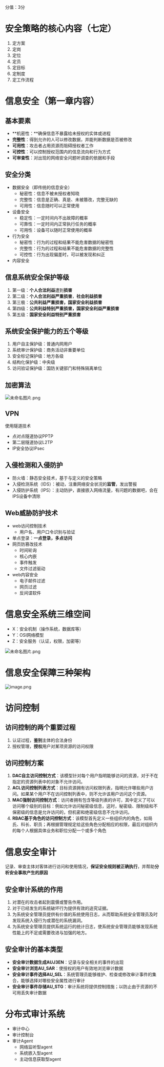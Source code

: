 分值：3分

# 安全策略的核心内容（七定）

1. 定方案
1. 定岗
1. 定位
1. 定员
1. 定目标
1. 定制度
1. 定工作流程




# 信息安全（第一章内容）

## 基本要素

- **机密性：**确保信息不暴露给未授权的实体或进程
- **完整性**：得到允许的人可以修改数据，并能判断数据是否被修改
- **可用性**：攻击者占用资源而阻碍授权者工作
- **可控性**：可以控制授权范围内的信息流向和行为方式
- **可审查性**：对出现的网络安全问题听调查的依据和手段

## 安全分类

- 数据安全（即传统的信息安全）
   - 秘密性：信息不被未授权者知晓
   - 完整性：信息是正确、真是、未被篡改，完整无缺的
   - 可用性：信息随时可以正常使用
- 设备安全
   - 稳定性：一定时间内不出故障的概率
   - 可靠性：一定时间内正常执行任务的概率
   - 可用性：设备可以随时正常使用的概率
- 行为安全
   - 秘密性：行为的过程和结果不能危害数据的秘密性
   - 完整性：行为的过程和结果不能危害数据的完整性
   - 可控性：行为出现偏差时，可以被发现和纠正
- 内容安全

## 信息系统安全保护等级

1. 第一级：**个人合法利益**遭到**损害**
1. 第二级：**个人合法利益严重损害**，**社会利益损害**
1. 第三极：**公共利益严重损害，国家安全利益损害**
1. 第四级：**公共利益特别严重损害，国家安全利益严重损害**
1. 第五级：**国家安全利益特别严重损害**

## 系统安全保护能力的五个等级

1. 用户自主保护级：普通内网用户
1. 系统审计保护级：商务活动非重要单位
1. 安全标记保护级：地方各级
1. 结构化保护级：中央级
1. 访问验证保护级：国防关键部门和特殊隔离单位

## 加密算法
![未命名图片.png](.assets/1585288075966-6ae9a1d6-9d5d-4876-9292-a900c72fd6b2.png)


## VPN
使用隧道技术

- 点对点隧道协议PPTP
- 第二层隧道协议L2TP
- IP安全协议IPsec

## 入侵检测和入侵防护

- 防火墙：静态安全技术，基于与定义的安全策略
- 入侵检测系统（IDS）：被动，注重网络安全状况的**监管**，发出警报
- 入侵防护系统（IPS）：主动防护，直接嵌入网络流量，有问题的数据吧，会在IPS设备中清除

## Web威胁防护技术

- web访问控制技术
   - 用户名、用户口令识别与验证
- 单点登录：**一点登录，多点访问**
- 网页防篡改技术
   - 时间轮询
   - 核心内嵌
   - 事件触发
   - 文件过滤驱动
- web内容安全
   - 电子邮件过滤
   - 网页过滤
   - 反间谍软件




# 信息安全系统三维空间

- X：安全机制（操作系统，数据库等）
- Y：OSI网络模型
- Z：安全服务（认证，权限，加密等）

![未命名图片.png](.assets/1585288108609-563d9c60-a3b2-44f3-a34b-b86761a4bb35.png)

# 信息安全保障三种架构
![image.png](.assets/1585288121975-721ca33f-4d73-4aef-9f20-2dba0014a9fa.png)

# 访问控制

## 访问控制的两个重要过程

1. 认证过程，**鉴别**主体的合法身份
1. 授权管理，**授权**用户对某项资源的访问权限

## 访问控制方案

1. **DAC自主访问控制方式**：该模型针对每个用户指明能够访问的资源，对于不在指定的资源列表中的对象不允许访问。
1. **ACL访问控制列表方式**：目标资源拥有访问权限列表，指明允许哪些用户访问。如果某个用户不在访问控制列表中，则不允许该用户访问这个资源。
1. **MAC强制访问控制方式**：访问者拥有包含等级列表的许可，其中定义了可以访问哪个级别的目标：例如允许访问秘密级信息，这时，秘密级、限制级和不保密级的信息是允许访问的，但机密和绝密级信息不允许访问。
1. **RBAC基于角色的访问控制方式**：该模型首先定义一些组织内的角色，如局氏、科长、职员；再根据管理规定给这些角色分配相应的权限，最后对组织内的每个人根据具体业务和职位分配一个或多个角色




# 信息安全审计
记录、审查主体对客体进行访问和使用情况，**保证安全规则被正确执行**，并帮助**分析安全事故产生的原因**

## 安全审计系统的作用

1. 对潜在的攻击者起到震慑或警告作用。
1. 对于已经发生的系统破坏行为提供有效的追究证据。
1. 为系统安全管理员提供有价值的系统使用日志，从而帮助系统安全管理员及时发现系统入侵行为或潜在的系统漏洞。
1. 为系统安全管理员提供系统运行的统计日志，使系统安全管理员能够发现系统性能上的不足或需要改进与加强的地方。

## 安全审计的基本类型

- **安全审计数据生成AUJ3EN**：记录与安全相关的事件的出现
- **安全审计浏览AU_SAR**：使授权的用户有效地浏览审计数据
- **安全审计事件选择AU_SEL**：系统管理员能够维护、检查或修改审计事件的集合，能够选择对哪些安全属性进行审计
- **安全审计事件存储AU_STG**：审计系统将提供控制措施；以防止由于资源的不可用丢失审计数据




# 分布式审计系统

- 审计中心
- 审计控制台
- 审计Agent
   - 网络监听型agent
   - 系统嵌入型agent
   - 主动信息获取型agent

